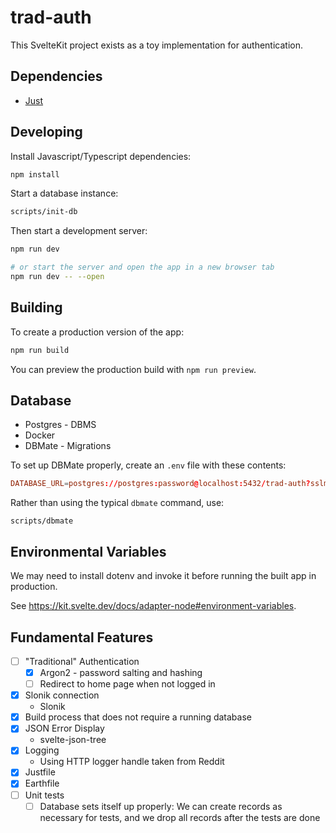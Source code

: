 # trad-auth

This SvelteKit project exists as a toy implementation for authentication.

## Dependencies

- [Just](https://github.com/casey/just)

## Developing

Install Javascript/Typescript dependencies:

```bash
npm install
```

Start a database instance:

```bash
scripts/init-db
```

Then start a development server:

```bash
npm run dev

# or start the server and open the app in a new browser tab
npm run dev -- --open
```

## Building

To create a production version of the app:

```bash
npm run build
```

You can preview the production build with `npm run preview`.

## Database

- Postgres - DBMS
- Docker
- DBMate - Migrations

To set up DBMate properly, create an `.env` file with these contents:

```conf
DATABASE_URL=postgres://postgres:password@localhost:5432/trad-auth?sslmode=disable
```

Rather than using the typical `dbmate` command, use:

```
scripts/dbmate
```

## Environmental Variables

We may need to install dotenv and invoke it before running the built app in
production.

See https://kit.svelte.dev/docs/adapter-node#environment-variables.

## Fundamental Features

- [ ] "Traditional" Authentication
  - [x] Argon2 - password salting and hashing
  - [ ] Redirect to home page when not logged in
- [x] Slonik connection
  - Slonik
- [x] Build process that does not require a running database
- [x] JSON Error Display
  - svelte-json-tree
- [x] Logging
  - Using HTTP logger handle taken from Reddit
- [x] Justfile
- [x] Earthfile
- [ ] Unit tests
  - [ ] Database sets itself up properly: We can create records as necessary
        for tests, and we drop all records after the tests are done
